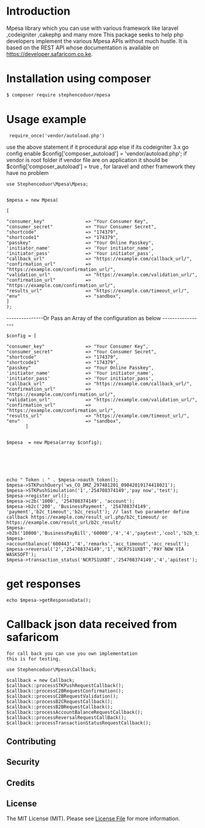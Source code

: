 # Introduction
Mpesa library which you can use with various framework like laravel ,codeigniter ,cakephp and many more
This package seeks to help php developers implement the various Mpesa APIs without much hustle. It is based on the REST API whose documentation is available on https://developer.safaricom.co.ke.

#  Installation using composer
``` bash
$ composer require stephencoduor/mpesa
```

#  Usage example

     require_once('vendor/autoload.php')
  use the above statement if it procedural app else if its codeigniter 3.x go config enable $config['composer_autoload'] = 'vendor/autoload.php'; 
  if vendor is root folder if vendor file are on application it should be $config['composer_autoload'] = true ,
  for laravel and other framework they have no problem
     
     

    use Stephencoduor\Mpesa\Mpesa;


    $mpesa = new Mpesa( 
    
    [

    "consumer_key"               => "Your Consumer Key",
    "consumer_secret"            => "Your Consumer Secret",
    "shortcode"                  => "174379",
    "shortcode1"                 => "174379",
    "passkey"                    => "Your Online Passkey",
    'initiator_name'             => 'Your initiator_name',
    'initiator_pass'             => 'Your initiator_pass',
    "callback_url"               => "https://example.com/callback_url/",
    "confirmation_url"           => "https://example.com/confirmation_url/",
    "validation_url"             => "https://example.com/validation_url/",
    "confirmation_url"           => "https://example.com/confirmation_url/",
    "results_url"                => "https://example.com/timeout_url/",
    "env"                        => "sandbox",
    ]
    );




---------------Or Pass an Array of the configuration as below -----------------
    
    $config = [

    "consumer_key"               => "Your Consumer Key",
    "consumer_secret"            => "Your Consumer Secret",
    "shortcode"                  => "174379",
    "shortcode1"                 => "174379",
    "passkey"                    => "Your Online Passkey",
    'initiator_name'             => 'Your initiator_name',
    'initiator_pass'             => 'Your initiator_pass',
    "callback_url"               => "https://example.com/callback_url/",
    "confirmation_url"           => "https://example.com/confirmation_url/",
    "validation_url"             => "https://example.com/validation_url/",
    "confirmation_url"           => "https://example.com/confirmation_url/",
    "results_url"                => "https://example.com/timeout_url/",
    "env"                        => "sandbox",
           ]


    $mpesa  = new Mpesa(array $config);



        


    echo " Token : " . $mpesa->oauth_token();
    $mpesa->STKPushQuery('ws_CO_DMZ_297481201_09042019174418021');
    $mpesa->STKPushSimulation('1','254708374149','pay now','test');
    $mpesa->register_url(); 
    $mpesa->c2b('1000', '254708374149', 'account');
    $mpesa->b2c('200', 'BusinessPayment', '254708374149', 'payment','b2c_timeout','b2c_result'); // last two parameter define callback https://example.com/result_url.php/b2c_timeout/ or https://example.com/result_url/b2c_result/
    $mpesa->b2b('10000','BusinessPayBill','60000','4','4','paytest','cool','b2b_timeout','b2b_result');
    $mpesa->accountbalance('600443','4','remarks','acc_timeout','acc_result');
    $mpesa->reversal('2','254708374149','1','NCR7S1UXBT','PAY NOW VIA WASKSOFT');
    $mpesa->transaction_status('NCR7S1UXBT','254708374149','4','apitest');
    
 # get responses
    echo $mpesa->getResponseData();
    
# Callback json data received from safaricom
    for call back you can use you own implementation 
    this is for testing.
    
    use Stephencoduor\Mpesa\Callback;

    $callback = new Callback;
    $callback::processSTKPushRequestCallback();
    $callback::processC2BRequestConfirmation();
    $callback::processC2BRequestValidation();
    $callback::processB2CRequestCallback();
    $callback::processB2BRequestCallback();
    $callback::processAccountBalanceRequestCallback();
    $callback::processReversalRequestCallBack();
    $callback::processTransactionStatusRequestCallback();

    
  ## Contributing



## Security


## Credits


## License

The MIT License (MIT). Please see [License File](LICENSE.md) for more information.

